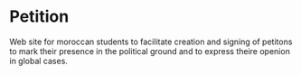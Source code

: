 # Petition



Web site for moroccan students to facilitate creation and signing of petitons to mark their presence in the political ground and to express theire openion in global cases.
